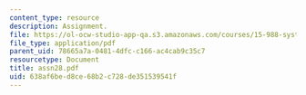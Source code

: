 ```yaml
---
content_type: resource
description: Assignment.
file: https://ol-ocw-studio-app-qa.s3.amazonaws.com/courses/15-988-system-dynamics-self-study-fall-1998-spring-1999/638af6bed8ce68b2c728de351539541f_assn28.pdf
file_type: application/pdf
parent_uid: 78665a7a-0481-4dfc-c166-ac4cab9c35c7
resourcetype: Document
title: assn28.pdf
uid: 638af6be-d8ce-68b2-c728-de351539541f
---
```

